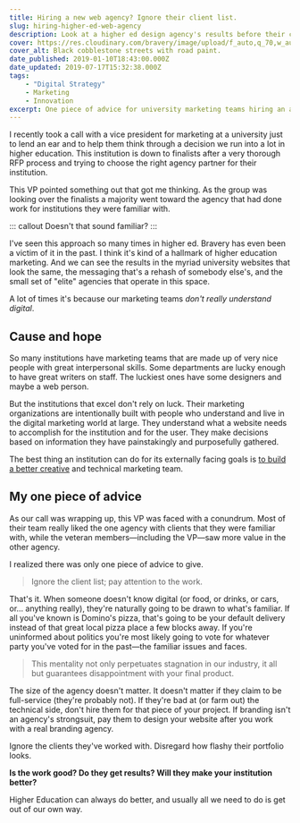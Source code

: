 ```yaml
---
title: Hiring a new web agency? Ignore their client list.
slug: hiring-higher-ed-web-agency
description: Look at a higher ed design agency's results before their client list.
cover: https://res.cloudinary.com/bravery/image/upload/f_auto,q_70,w_auto,dpr_auto/DSCF1434_lqvazo.jpg
cover_alt: Black cobblestone streets with road paint.
date_published: 2019-01-10T18:43:00.000Z
date_updated: 2019-07-17T15:32:38.000Z
tags:
    - "Digital Strategy"
    - Marketing
    - Innovation
excerpt: One piece of advice for university marketing teams hiring an agency to redesign their website.
---
```


I recently took a call with a vice president for marketing at a university just to lend an ear and to help them think through a decision we run into a lot in higher education. This institution is down to finalists after a very thorough RFP process and trying to choose the right agency partner for their institution.

This VP pointed something out that got me thinking. As the group was looking over the finalists a majority went toward the agency that had done work for institutions they were familiar with.

::: callout
Doesn't that sound familiar?
:::

I've seen this approach so many times in higher ed. Bravery has even been a victim of it in the past. I think it's kind of a hallmark of higher education marketing. And we can see the results in the myriad university websites that look the same, the messaging that's a rehash of somebody else's, and the small set of "elite" agencies that operate in this space.

A lot of times it's because our marketing teams *don't really understand digital*.

## Cause and hope

So many institutions have marketing teams that are made up of very nice people with great interpersonal skills. Some departments are lucky enough to have great writers on staff. The luckiest ones have some designers and maybe a web person.

But the institutions that excel don't rely on luck. Their marketing organizations are intentionally built with people who understand and live in the digital marketing world at large. They understand what a website needs to accomplish for the institution and for the user. They make decisions based on information they have painstakingly and purposefully gathered.

The best thing an institution can do for its externally facing goals is [to build a better creative](https://bravery.blog/building-the-right-creative-team-in-higher-education/) and technical marketing team.

## My one piece of advice

As our call was wrapping up, this VP was faced with a conundrum. Most of their team really liked the one agency with clients that they were familiar with, while the veteran members—including the VP—saw more value in the other agency.

I realized there was only one piece of advice to give.

> Ignore the client list; pay attention to the work.

That's it. When someone doesn't know digital (or food, or drinks, or cars, or... anything really), they're naturally going to be drawn to what's familiar. If all you've known is Domino's pizza, that's going to be your default delivery instead of that great local pizza place a few blocks away. If you're uninformed about politics you're most likely going to vote for whatever party you've voted for in the past—the familiar issues and faces.

> This mentality not only perpetuates stagnation in our industry, it all but guarantees disappointment with your final product.

The size of the agency doesn't matter. It doesn't matter if they claim to be full-service (they're probably not). If they're bad at (or farm out) the technical side, don't hire them for that piece of your project. If branding isn't an agency's strongsuit, pay them to design your website after you work with a real branding agency.

Ignore the clients they've worked with. Disregard how flashy their portfolio looks.

**Is the work good? Do they get results? Will they make your institution better?**

Higher Education can always do better, and usually all we need to do is get out of our own way.
